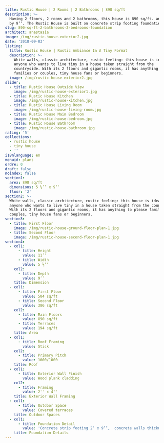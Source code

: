 ```yaml
---
title: Rustic House | 2 Rooms | 2 Bathrooms | 890 sq/ft
description: >-
  Having 2 floors, 2 rooms and 2 bathrooms, this house is 890 sq/ft. and 5 ½’’
  by 9’’. The Rustic House is built on concrete strip footing foundations. 
slug: 890-sq-ft-2-bathrooms-2-bedrooms-foundation
architect: anastasia
image: /img/rustic-house-exterior2.jpg
date: '2018-09-03'
listing:
  title: Rustic House | Rustic Ambiance In A Tiny Format
  description: >-
    White walls, classic architecture, rustic feeling: this house is ideal for
    anyone who wants to live tiny in a house taken straight from the
    countryside. With its 2 floors and gigantic rooms, it has anything to please
    families or couples, tiny house fans or beginners. 
  image: /img/rustic-house-exterior2.jpg
slider:
  - title: Rustic House Outside View
    image: /img/rustic-house-exterior1.jpg
  - title: Rustic House Kitchen
    image: /img/rustic-house-kitchen.jpg
  - title: Rustic House Living Room
    image: /img/rustic-house-living-room.jpg
  - title: Rustic House Main Bedroom
    image: /img/rustic-house-bedroom.jpg
  - title: Rustic House Bathroom
    image: /img/rustic-house-bathroom.jpg
rating: '5'
collections:
  - rustic house
  - tiny house
  - ''
i18nlanguage: en
menuid: plans
ordre: 0
draft: false
noindex: false
section1:
  area: 890 sq/ft
  dimensions: 5 ½’’ x 9’’
  floor: '2'
section2: >-
  White walls, classic architecture, rustic feeling: this house is ideal for
  anyone who wants to live tiny in a house taken straight from the countryside.
  With its 2 floors and gigantic rooms, it has anything to please families or
  couples, tiny house fans or beginners.
section3:
  - title: First Floor
    image: /img/rustic-house-ground-floor-plan-1.jpg
  - title: Second Floor
    image: /img/rustic-house-second-floor-plan-1.jpg
section4:
  - col1:
      - title: Height
        value: 11’’
      - title: Width
        value: 5 ½’’
    col2:
      - title: Depth
        value: 9’’
    title: Dimension
  - col1:
      - title: First Floor
        value: 504 sq/ft
      - title: Second Floor
        value: 386 sq/ft
    col2:
      - title: Main Floors
        value: 890 sq/ft
      - title: Terraces
        value: 194 sq/ft
    title: Area
  - col1:
      - title: Roof Framing
        value: Stick
    col2:
      - title: Primary Pitch
        value: 1000/1000
    title: Roof
  - col1:
      - title: Exterior Wall Finish
        value: Wood plank cladding
    col2:
      - title: Framing
        value: 2'' x 4''
    title: Exterior Wall Framing
  - col1:
      - title: Outdoor Space
        value: Covered terraces
    title: Outdoor Spaces
  - col1:
      - title: Foundation Detail
        value: 'Concrete strip footing 2’ x 9’’,  concrete walls thickness 1’-4’’'
    title: Foundation Details
---
```


